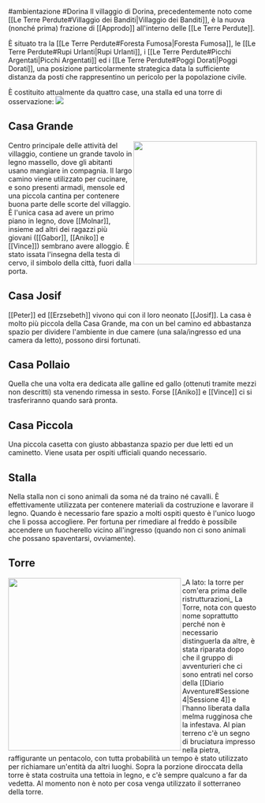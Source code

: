 #ambientazione #Dorina 
Il villaggio di Dorina, precedentemente noto come [[Le Terre Perdute#Villaggio dei Banditi|Villaggio dei Banditi]], è la nuova (nonché prima) frazione di [[Approdo]] all'interno delle [[Le Terre Perdute]].

È situato tra la [[Le Terre Perdute#Foresta Fumosa|Foresta Fumosa]], le [[Le Terre Perdute#Rupi Urlanti|Rupi Urlanti]], i [[Le Terre Perdute#Picchi Argentati|Picchi Argentati]] ed i [[Le Terre Perdute#Poggi Dorati|Poggi Dorati]], una posizione particolarmente strategica data la sufficiente distanza da posti che rappresentino un pericolo per la popolazione civile.

È costituito attualmente da quattro case, una stalla ed una torre di osservazione:
<img src="https://i.pinimg.com/originals/cd/df/57/cddf57a98eca3bed54987c84b8e9f001.png">

## Casa Grande
<img src="https://i.pinimg.com/564x/13/e2/d4/13e2d47474b333817084ddd2d2f6cab5.jpg" align=right width=250> Centro principale delle attività del villaggio, contiene un grande tavolo in legno massello, dove gli abitanti usano mangiare in compagnia.
Il largo camino viene utilizzato per cucinare, e sono presenti armadi, mensole ed una piccola cantina per contenere buona parte delle scorte del villaggio.
È l'unica casa ad avere un primo piano in legno, dove [[Molnar]], insieme ad altri dei ragazzi più giovani ([[Gabor]], [[Aniko]] e [[Vince]]) sembrano avere alloggio.
È stato issata l'insegna della testa di cervo, il simbolo della città, fuori dalla porta.

## Casa Josif
[[Peter]] ed [[Erzsebeth]] vivono qui con il loro neonato [[Josif]].
La casa è molto più piccola della Casa Grande, ma con un bel camino ed abbastanza spazio per dividere l'ambiente in due camere (una sala/ingresso ed una camera da letto), possono dirsi fortunati.

## Casa Pollaio
Quella che una volta era dedicata alle galline ed gallo (ottenuti tramite mezzi non descritti) sta venendo rimessa in sesto. Forse [[Aniko]] e [[Vince]] ci si trasferiranno quando sarà pronta.

## Casa Piccola
Una piccola casetta con giusto abbastanza spazio per due letti ed un caminetto.
Viene usata per ospiti ufficiali quando necessario.

## Stalla
Nella stalla non ci sono animali da soma né da traino né cavalli.
È effettivamente utilizzata per contenere materiali da costruzione e lavorare il legno.
Quando è necessario fare spazio a molti ospiti questo è l'unico luogo che li possa accogliere. Per fortuna per rimediare al freddo è possibile accendere un fuocherello vicino all'ingresso (quando non ci sono animali che possano spaventarsi, ovviamente).

## Torre
<img src="https://i.pinimg.com/originals/4e/d9/4e/4ed94ec7c09ba2d7d721c3785c3300b6.jpg" align=left width=350>
_A lato: la torre per com'era prima delle ristrutturazioni_
La Torre, nota con questo nome soprattutto perché non è necessario distinguerla da altre, è stata riparata dopo che il gruppo di avventurieri che ci sono entrati nel corso della [[Diario Avventure#Sessione 4|Sessione 4]] e l'hanno liberata dalla melma rugginosa che la infestava.
Al pian terreno c'è un segno di bruciatura impresso nella pietra, raffigurante un pentacolo, con tutta probabilità un tempo è stato utilizzato per richiamare un'entità da altri luoghi.
Sopra la porzione diroccata della torre è stata costruita una tettoia in legno, e c'è sempre qualcuno a far da vedetta.
Al momento non è noto per cosa venga utilizzato il sotterraneo della torre.